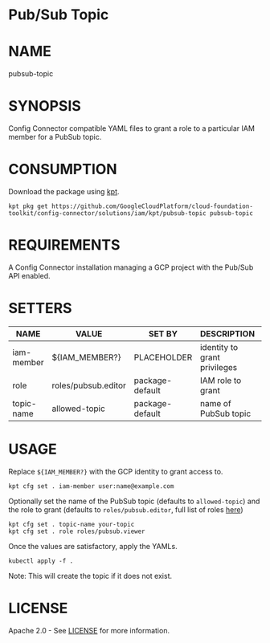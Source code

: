 Pub/Sub Topic
==================================================
# NAME
  pubsub-topic
# SYNOPSIS
  Config Connector compatible YAML files to grant a role to a particular IAM member for a PubSub topic.
# CONSUMPTION
  Download the package using [kpt](https://googlecontainertools.github.io/kpt/).
  ```
  kpt pkg get https://github.com/GoogleCloudPlatform/cloud-foundation-toolkit/config-connector/solutions/iam/kpt/pubsub-topic pubsub-topic
  ```
# REQUIREMENTS
  A Config Connector installation managing a GCP project with the Pub/Sub API enabled.
# SETTERS
|    NAME    |        VALUE        |     SET BY      |         DESCRIPTION          | COUNT |
|------------|---------------------|-----------------|------------------------------|-------|
| iam-member | ${IAM_MEMBER?}      | PLACEHOLDER     | identity to grant privileges | 1     |
| role       | roles/pubsub.editor | package-default | IAM role to grant            | 1     |
| topic-name | allowed-topic       | package-default | name of PubSub topic         | 2     |
# USAGE

  Replace `${IAM_MEMBER?}` with the GCP identity to grant access to.
  ```
  kpt cfg set . iam-member user:name@example.com
  ```
  Optionally set the name of the PubSub topic (defaults to `allowed-topic`) and
the role to grant (defaults to `roles/pubsub.editor`, full list of roles
[here](https://cloud.google.com/iam/docs/understanding-roles#pub-sub-roles))
  ```
  kpt cfg set . topic-name your-topic
  kpt cfg set . role roles/pubsub.viewer
  ```
  Once the values are satisfactory, apply the YAMLs.
  ```
  kubectl apply -f .
  ```
  Note: This will create the topic if it does not exist.
# LICENSE
  Apache 2.0 - See [LICENSE](/LICENSE) for more information.
